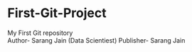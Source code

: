 # First-Git-Project
My First Git repository 
<br>
Author- Sarang Jain (Data Scientiest)
Publisher- Sarang Jain